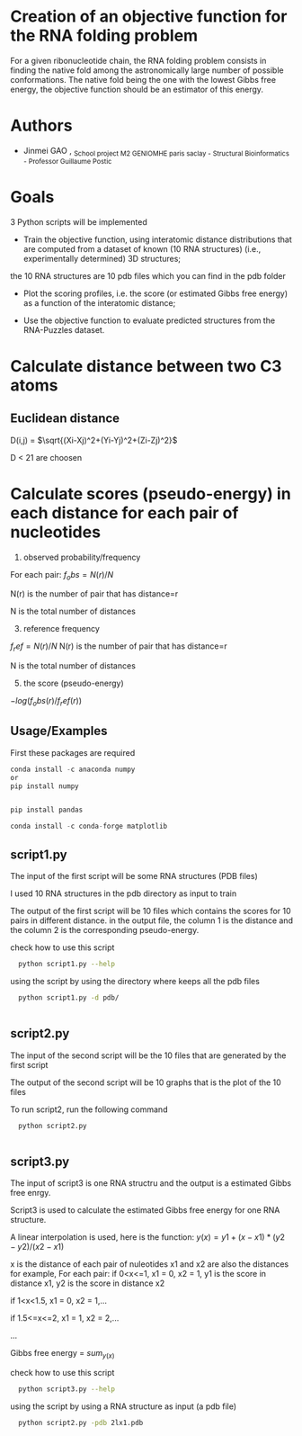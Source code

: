 
# Creation of an objective function for the RNA folding problem


For a given ribonucleotide chain, the RNA folding problem consists in finding the native fold among the astronomically large number of possible conformations. The native fold being the one with the lowest Gibbs free energy, the objective function should be an estimator of this energy.




# Authors 
* Jinmei GAO , <sub>School project M2 GENIOMHE paris saclay - Structural Bioinformatics - Professor Guillaume Postic</sub>



# Goals
 3 Python scripts will be implemented


* Train the objective function, using interatomic distance distributions that are computed from a dataset of known (10 RNA structures) (i.e., experimentally determined) 3D structures;

the 10 RNA structures are 10 pdb files which you can find in the pdb folder

* Plot the scoring profiles, i.e. the score (or estimated Gibbs free energy) as a function of the interatomic distance;

* Use the objective function to evaluate predicted structures from the RNA-Puzzles dataset.

# Calculate distance between two C3 atoms
## Euclidean distance
D(i,j) = $\sqrt{(Xi-Xj)^2+(Yi-Yj)^2+(Zi-Zj)^2}$

D < 21 are choosen

# Calculate scores (pseudo-energy) in each distance for each pair of nucleotides
1. observed probability/frequency

For each pair:
$f_obs = N(r)/N$

N(r) is the number of pair that has distance=r

N is the total number of distances

3. reference frequency

$f_ref = N(r)/N$
N(r) is the number of pair that has distance=r

N is the total number of distances

5. the score (pseudo-energy)

$−log( f_obs(r) / f_ref(r) )$

## Usage/Examples
First these packages are required


```javascript
conda install -c anaconda numpy 
or
pip install numpy


pip install pandas

conda install -c conda-forge matplotlib

```


## script1.py
The input of the first script will be some RNA structures (PDB files)

I used 10 RNA structures in the pdb directory as input to train

The output of the first script will be 10 files which contains the scores for 10 pairs in different distance.
in the output file, the column 1 is the distance and the column 2 is the corresponding pseudo-energy.

check how to use this script
```bash
  python script1.py --help
```
using the script by using the directory where keeps all the pdb files
```bash
  python script1.py -d pdb/
```
```

```
## script2.py
The input of the second script will be the 10 files that are generated by the first script

The output of the second script will be 10 graphs that is the plot of the 10 files

To run script2, run the following command

```bash
  python script2.py
```
```

```
## script3.py
The input of script3 is one RNA structru and the output is a estimated Gibbs free enrgy.

Script3 is used to calculate the estimated Gibbs free energy for one RNA structure.

A linear interpolation is used, here is the function:
$y(x) = y1+(x-x1)*(y2-y2)/(x2-x1)$

x is the distance of each pair of nuleotides
x1 and x2 are also the distances
for example,
For each pair: 
if 0<x<=1, x1 = 0, x2 = 1, y1 is the score in distance x1, y2 is the score in distance x2

if 1<x<1.5, x1 = 0, x2 = 1,...

if 1.5<=x<=2, x1 = 1, x2 = 2,...

...

Gibbs free energy = $sum_{y(x)}$

check how to use this script

```bash
  python script3.py --help
```
using the script by using a RNA structure as input (a pdb file)
```bash
  python script2.py -pdb 2lx1.pdb
```

